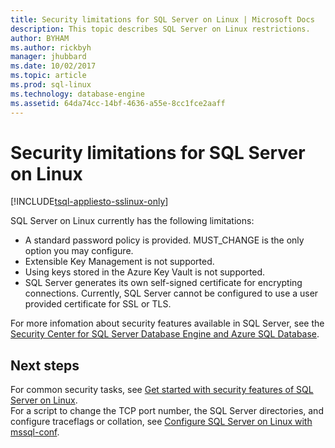 ```yaml
---
title: Security limitations for SQL Server on Linux | Microsoft Docs
description: This topic describes SQL Server on Linux restrictions.
author: BYHAM 
ms.author: rickbyh 
manager: jhubbard
ms.date: 10/02/2017
ms.topic: article
ms.prod: sql-linux
ms.technology: database-engine
ms.assetid: 64da74cc-14bf-4636-a55e-8cc1fce2aaff
---
```

# Security limitations for SQL Server on Linux

[!INCLUDE[tsql-appliesto-sslinux-only](../includes/tsql-appliesto-sslinux-only.md)]

SQL Server on Linux currently has the following limitations:

* A standard password policy is provided. MUST_CHANGE is the only option you may configure.  
* Extensible Key Management is not supported. 
* Using keys stored in the Azure Key Vault is not supported.
* SQL Server generates its own self-signed certificate for encrypting connections. Currently, SQL Server cannot be configured to use a user provided certificate for SSL or TLS. 

For more infomation about security features available in SQL Server, see the [Security Center for SQL Server Database Engine and Azure SQL Database](https://msdn.microsoft.com/library/bb510589.aspx).

## Next steps

For common security tasks, see [Get started with security features of SQL Server on Linux](sql-server-linux-security-get-started.md).   
For a script to change the TCP port number, the SQL Server directories, and configure traceflags or collation, see [Configure SQL Server on Linux with mssql-conf](sql-server-linux-configure-mssql-conf.md).
